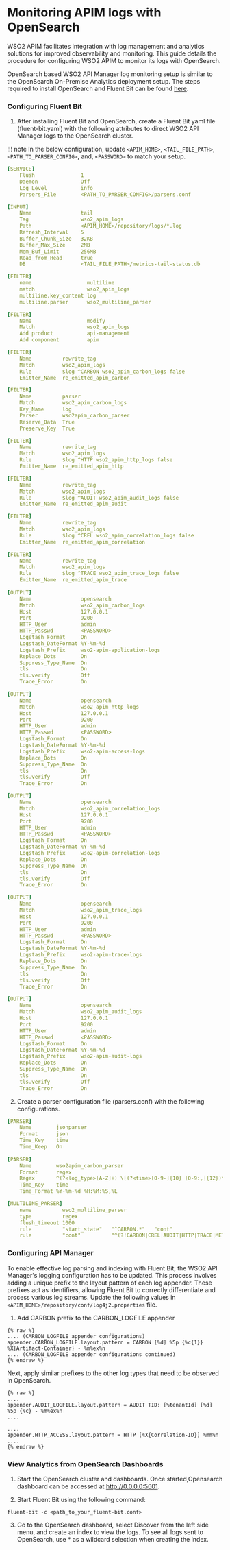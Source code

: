 # Monitoring APIM logs with OpenSearch

WSO2 APIM facilitates integration with log management and analytics solutions for improved observability and monitoring. This guide details the procedure for configuring WSO2 APIM to monitor its logs with OpenSearch.

OpenSearch based WSO2 API Manager log monitoring setup is similar to the OpenSearch On-Premise Analytics deployment setup. The steps required to install OpenSearch and Fluent Bit can be found [here](../../api-analytics/on-prem/opensearch-installation-guide.md).

### Configuring Fluent Bit
1. After installing Fluent Bit and OpenSearch, create a Fluent Bit yaml file (fluent-bit.yaml) with the following attributes to direct WSO2 API Manager logs to the OpenSearch cluster.

!!! note
   In the below configuration, update `<APIM_HOME>`, `<TAIL_FILE_PATH>`, `<PATH_TO_PARSER_CONFIG>`, and, `<PASSWORD>` to match your setup.

```yaml
[SERVICE]
    Flush               1
    Daemon              Off
    Log_Level           info
    Parsers_File        <PATH_TO_PARSER_CONFIG>/parsers.conf

[INPUT]
    Name                tail
    Tag                 wso2_apim_logs
    Path                <APIM_HOME>/repository/logs/*.log
    Refresh_Interval    5
    Buffer_Chunk_Size   32KB
    Buffer_Max_Size     2MB
    Mem_Buf_Limit       256MB
    Read_from_Head      true
    DB                  <TAIL_FILE_PATH>/metrics-tail-status.db

[FILTER]
    name                  multiline
    match                 wso2_apim_logs
    multiline.key_content log
    multiline.parser      wso2_multiline_parser

[FILTER]
    Name                  modify
    Match                 wso2_apim_logs
    Add product           api-management
    Add component         apim

[FILTER]
    Name          rewrite_tag
    Match         wso2_apim_logs
    Rule          $log ^CARBON wso2_apim_carbon_logs false
    Emitter_Name  re_emitted_apim_carbon

[FILTER]
    Name          parser
    Match         wso2_apim_carbon_logs
    Key_Name      log
    Parser        wso2apim_carbon_parser
    Reserve_Data  True
    Preserve_Key  True

[FILTER]
    Name          rewrite_tag
    Match         wso2_apim_logs
    Rule          $log ^HTTP wso2_apim_http_logs false
    Emitter_Name  re_emitted_apim_http

[FILTER]
    Name          rewrite_tag
    Match         wso2_apim_logs
    Rule          $log ^AUDIT wso2_apim_audit_logs false
    Emitter_Name  re_emitted_apim_audit

[FILTER]
    Name          rewrite_tag
    Match         wso2_apim_logs
    Rule          $log ^CREL wso2_apim_correlation_logs false
    Emitter_Name  re_emitted_apim_correlation

[FILTER]
    Name          rewrite_tag
    Match         wso2_apim_logs
    Rule          $log ^TRACE wso2_apim_trace_logs false
    Emitter_Name  re_emitted_apim_trace
    
[OUTPUT]
    Name                opensearch
    Match               wso2_apim_carbon_logs
    Host                127.0.0.1
    Port                9200
    HTTP_User           admin
    HTTP_Passwd         <PASSWORD>
    Logstash_Format     On
    Logstash_DateFormat %Y-%m-%d
    Logstash_Prefix     wso2-apim-application-logs
    Replace_Dots        On
    Suppress_Type_Name  On
    tls                 On
    tls.verify          Off
    Trace_Error         On

[OUTPUT]
    Name                opensearch
    Match               wso2_apim_http_logs
    Host                127.0.0.1
    Port                9200
    HTTP_User           admin
    HTTP_Passwd         <PASSWORD>
    Logstash_Format     On
    Logstash_DateFormat %Y-%m-%d
    Logstash_Prefix     wso2-apim-access-logs
    Replace_Dots        On
    Suppress_Type_Name  On
    tls                 On
    tls.verify          Off
    Trace_Error         On

[OUTPUT]
    Name                opensearch
    Match               wso2_apim_correlation_logs
    Host                127.0.0.1
    Port                9200
    HTTP_User           admin
    HTTP_Passwd         <PASSWORD>
    Logstash_Format     On
    Logstash_DateFormat %Y-%m-%d
    Logstash_Prefix     wso2-apim-correlation-logs
    Replace_Dots        On
    Suppress_Type_Name  On
    tls                 On
    tls.verify          Off
    Trace_Error         On

[OUTPUT]
    Name                opensearch
    Match               wso2_apim_trace_logs
    Host                127.0.0.1
    Port                9200
    HTTP_User           admin
    HTTP_Passwd         <PASSWORD>
    Logstash_Format     On
    Logstash_DateFormat %Y-%m-%d
    Logstash_Prefix     wso2-apim-trace-logs
    Replace_Dots        On
    Suppress_Type_Name  On
    tls                 On
    tls.verify          Off
    Trace_Error         On

[OUTPUT]
    Name                opensearch
    Match               wso2_apim_audit_logs
    Host                127.0.0.1
    Port                9200
    HTTP_User           admin
    HTTP_Passwd         <PASSWORD>
    Logstash_Format     On
    Logstash_DateFormat %Y-%m-%d
    Logstash_Prefix     wso2-apim-audit-logs
    Replace_Dots        On
    Suppress_Type_Name  On
    tls                 On
    tls.verify          Off
    Trace_Error         On
```

2. Create a parser configuration file (parsers.conf) with the following configurations.

```yaml
[PARSER]
    Name        jsonparser
    Format      json
    Time_Key    time
    Time_Keep   On
        
[PARSER]
    Name        wso2apim_carbon_parser
    Format      regex
    Regex       ^(?<log_type>[A-Z]+) \[(?<time>[0-9-]{10} [0-9:,]{12})\]\s+(?<level>[A-Z]+)\s+\{(?<module>[^}]+)\}\s*(?:\[\s*Deployed From Artifact Container:\s+(?<package>[^\]]+)\s*\]\s*)?\s*(?:-\s+\{api:(?<api>[^}]+)\})?\s*(?<message>(.|\n)+)
    Time_Key    time
    Time_Format %Y-%m-%d %H:%M:%S,%L

[MULTILINE_PARSER]
    name          wso2_multiline_parser
    type          regex
    flush_timeout 1000
    rule          "start_state"   "^CARBON.*"   "cont"
    rule          "cont"          "^(?!CARBON|CREL|AUDIT|HTTP|TRACE|METRIC).*" "cont"
```
### Configuring API Manager

To enable effective log parsing and indexing with Fluent Bit, the WSO2 API Manager's logging configuration has to be updated. This process involves adding a unique prefix to the layout pattern of each log appender. These prefixes act as identifiers, allowing Fluent Bit to correctly differentiate and process various log streams. Update the following values in `<APIM_HOME>/repository/conf/log4j2.properties` file.

1. Add CARBON prefix to the CARBON_LOGFILE appender

```properties
{% raw %}
.... (CARBON_LOGFILE appender configurations)
appender.CARBON_LOGFILE.layout.pattern = CARBON [%d] %5p {%c{1}} %X{Artifact-Container} - %m%ex%n
.... (CARBON_LOGFILE appender configurations continued)
{% endraw %}
```

Next, apply similar prefixes to the other log types that need to be observed in OpenSearch.

```properties
{% raw %}
....
appender.AUDIT_LOGFILE.layout.pattern = AUDIT TID: [%tenantId] [%d] %5p {%c} - %m%ex%n
....

....
appender.HTTP_ACCESS.layout.pattern = HTTP [%X{Correlation-ID}] %mm%n
....
{% endraw %}
```

### View Analytics from OpenSearch Dashboards

1. Start the OpenSearch cluster and dashboards. Once started,Opensearch dashboard can be accessed at http://0.0.0.0:5601.

2. Start Fluent Bit using the following command:

```
fluent-bit -c <path_to_your_fluent-bit.conf>
```

3. Go to the OpenSearch dashboard, select Discover from the left side menu, and create an index to view the logs. To see all logs sent to OpenSearch, use * as a wildcard selection when creating the index.